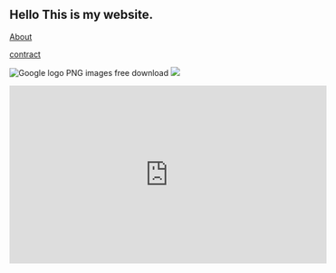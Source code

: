 ## Hello This is  my website.

[About](https://degular.github.io/)

[contract](https://degular.github.io/contract.html)

![Google logo PNG images free download](https://pngimg.com/uploads/google/google_PNG19644.png)
![](https://github.com/degular/degular.github.io/blob/main/images%20(1).png)

<iframe width="560" height="315" src="https://www.youtube.com/embed/jfKfPfyJRdk" title="YouTube video player" frameborder="0" allow="accelerometer; autoplay; clipboard-write; encrypted-media; gyroscope; picture-in-picture" allowfullscreen></iframe>

